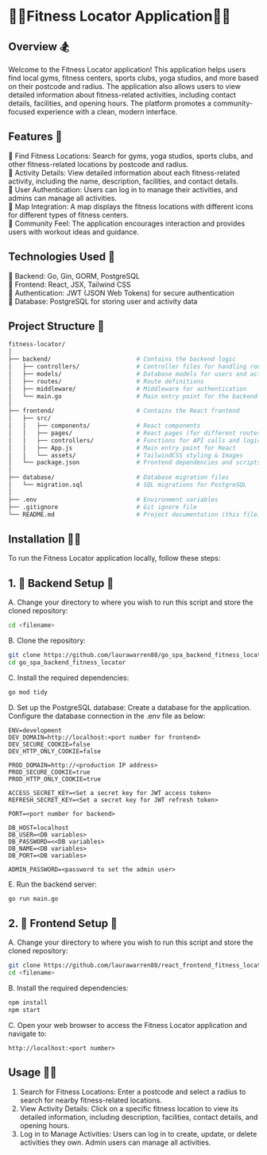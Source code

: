 # **🏋️‍♂️Fitness Locator Application🏃‍♀️**

## Overview 🏂

Welcome to the Fitness Locator application! This application helps users find local gyms, fitness centers, sports clubs, yoga studios, and more based on their postcode and radius. The application also allows users to view detailed information about fitness-related activities, including contact details, facilities, and opening hours. The platform promotes a community-focused experience with a clean, modern interface.

## Features 🏇

🏉 Find Fitness Locations: Search for gyms, yoga studios, sports clubs, and other fitness-related locations by postcode and radius.  
🏉 Activity Details: View detailed information about each fitness-related activity, including the name, description, facilities, and contact details.  
🏉 User Authentication: Users can log in to manage their activities, and admins can manage all activities.  
🏉 Map Integration: A map displays the fitness locations with different icons for different types of fitness centers.  
🏉 Community Feel: The application encourages interaction and provides users with workout ideas and guidance.  

## Technologies Used 🤿

🏉 Backend: Go, Gin, GORM, PostgreSQL  
🏉 Frontend: React, JSX, Tailwind CSS  
🏉 Authentication: JWT (JSON Web Tokens) for secure authentication  
🏉 Database: PostgreSQL for storing user and activity data  

## Project Structure 🥋

```bash
fitness-locator/
│
├── backend/                        # Contains the backend logic
│   ├── controllers/                # Controller files for handling routes
│   ├── models/                     # Database models for users and activities
│   ├── routes/                     # Route definitions
│   ├── middleware/                 # Middleware for authentication
│   └── main.go                     # Main entry point for the backend server
│
├── frontend/                       # Contains the React frontend
│   ├── src/
│   │   ├── components/             # React components
│   │   ├── pages/                  # React pages (for different routes)
│   │   ├── controllers/            # Functions for API calls and logic
│   │   ├── App.js                  # Main entry point for React
│   │   └── assets/                 # TailwindCSS styling & Images
│   └── package.json                # Frontend dependencies and scripts
│
├── database/                       # Database migration files
│   └── migration.sql               # SQL migrations for PostgreSQL
│
├── .env                            # Environment variables
├── .gitignore                      # Git ignore file
└── README.md                       # Project documentation (this file)
```

## Installation 🧘‍♀️

To run the Fitness Locator application locally, follow these steps:

## 1. 🥇 Backend Setup 🧗

A. Change your directory to where you wish to run this script and store the cloned repository:

```bash
cd <filename>
```

B. Clone the repository:

```bash
git clone https://github.com/laurawarren88/go_spa_backend_fitness_locator.git
cd go_spa_backend_fitness_locator
```

C. Install the required dependencies:

```bash
go mod tidy
```

D. Set up the PostgreSQL database:
Create a database for the application.
Configure the database connection in the .env file as below:

```text
ENV=development
DEV_DOMAIN=http://localhost:<port number for frontend>
DEV_SECURE_COOKIE=false
DEV_HTTP_ONLY_COOKIE=false

PROD_DOMAIN=http://<production IP address>
PROD_SECURE_COOKIE=true
PROD_HTTP_ONLY_COOKIE=true

ACCESS_SECRET_KEY=<Set a secret key for JWT access token> 
REFRESH_SECRET_KEY=<Set a secret key for JWT refresh token>

PORT=<port number for backend>

DB_HOST=localhost
DB_USER=<DB variables>
DB_PASSWORD=<<DB variables>
DB_NAME=<DB variables>
DB_PORT=<DB variables>

ADMIN_PASSWORD=<password to set the admin user>
```

E. Run the backend server:

```bash
go run main.go
```

## 2. 🥈 Frontend Setup 🤺

A. Change your directory to where you wish to run this script and store the cloned repository:

```bash
git clone https://github.com/laurawarren88/react_frontend_fitness_locator.git
cd <filename>
```

B. Install the required dependencies:

```bash
npm install
npm start
```

C. Open your web browser to access the Fitness Locator application and navigate to:

```text
http://localhost:<port number> 
```

## Usage 🚣‍♀️

1. Search for Fitness Locations: Enter a postcode and select a radius to search for nearby fitness-related locations.
2. View Activity Details: Click on a specific fitness location to view its detailed information, including description, facilities, contact details, and opening hours.
3. Log in to Manage Activities: Users can log in to create, update, or delete activities they own. Admin users can manage all activities.

